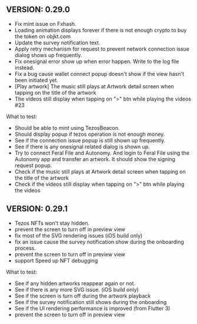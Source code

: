 ## VERSION: 0.29.0
- Fix mint issue on Fxhash.
- Loading animation displays forever if there is not enough crypto to buy the token on objkt.com
- Update the survey notification text.
- Apply retry mechanism for request to prevent network connection issue dialog shows up frequently.
- Fix onesignal error show up when error happen. Write to the log file instead.
- Fix a bug cause wallet connect popup doesn't show if the view hasn't been initiated yet.
- [Play artwork] The music still plays at Artwork detail screen when tapping on the title of the artwork
- The videos still display when tapping on ">" btn while playing the videos #23

What to test:
- Should be able to mint using TezosBeacon.
- Should display popup if tezos operation is not enough money.
- See if the connection issue popup is still shown up frequently.
- See if there is any onesignal related dialog is shown up.
- Try to connect Feral File and Autonomy. And login to Feral File using the Autonomy app and transfer an artwork. It should show the signing request popup.
- Check if the music still plays at Artwork detail screen when tapping on the title of the artwork
- Check if the videos still display when tapping on ">" btn while playing the videos


## VERSION: 0.29.1
- Tezos NFTs won't stay hidden.
- prevent the screen to turn off in preview view
- fix most of the SVG rendering issues (iOS build only)
- fix an issue cause the survey notification show during the onboarding process.
- prevent the screen to turn off in preview view
- support Speed up NFT debugging

What to test:
- See if any hidden artworks reappear again or not.
- See if there is any more SVG issue. (iOS build only)
- See if the screen is turn off during the artwork playback
- See if the survey notification still shows during the onboarding
- See if the UI rendering performance is improved (from Flutter 3)
- prevent the screen to turn off in preview view

